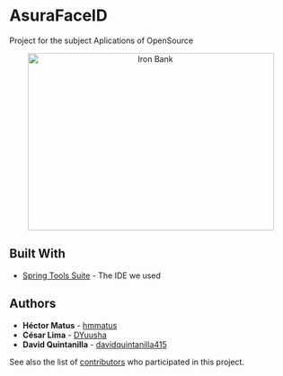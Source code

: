 # AsuraFaceID
Project for the subject Aplications of OpenSource

<p align="center">
  <img src="WebContent/resources/logo.png" alt="Iron Bank"
       width="438" height="316">
</p>

## Built With

* [Spring Tools Suite](https://spring.io/tools/sts/all) - The IDE we used
## Authors

* **Héctor Matus**  - [hmmatus](https://github.com/hmmatus)
* **César Lima**  - [DYuusha](https://github.com/DYuusha)
* **David Quintanilla** - [davidquintanilla415](https://github.com/davidquintanilla415)

See also the list of [contributors](https://github.com/your/project/contributors) who participated in this project.



